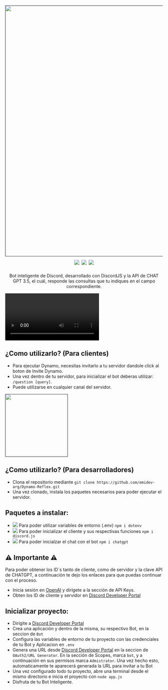 <h1 align="center">
  <br>
  <a href=""><img src="https://media.discordapp.net/attachments/1197653255526826034/1198020281277612062/68747470733a2f2f646973636f72642e6a732e6f72672f7374617469632f6c6f676f2e737667-svg.png?ex=65bd6255&is=65aaed55&hm=6d82165c8e5e3d9b717d7e0c40ba27588fbe28f2849ddd96b19ced9b29132dcb&=&format=webp&quality=lossless&width=1440&height=260"width="800"></a>
  <div align="center">
        <img src="https://img.shields.io/badge/DiscordJS-30adf0">
  <img src="https://img.shields.io/badge/NodeJS-038005">
  <img src="https://img.shields.io/badge/GPT-3.5-32ba6f">
  </div>
</h1>

<p align="center">Bot inteligente de Discord, desarrollado con DiscordJS y la API de CHAT GPT 3.5, el cuál, responde las consultas que tu indiques en el campo correspondiente.</p>

![video](https://res.cloudinary.com/dn7fidyht/video/upload/v1705703150/qvzqalzm7qg5lbbidwed.mp4)


## ¿Como utilizarlo? (Para clientes)
* Para ejecutar Dynamo, necesitas invitarlo a tu servidor dandole click al boton de Invite Dynamo.
* Una vez dentro de tu servidor, para inicializar el bot deberas utilizar: `/question [query]`.
* Puede utilizarse en cualquier canal del servidor.

<div align="left">
  <a href=""><img src="https://media.discordapp.net/attachments/1197653255526826034/1198002096998465566/invitedynamo.png?ex=65bd5165&is=65aadc65&hm=93524b392636ddb5f963f31380c061573ff89977fc298c32dcf8e6d0151dced7&=&format=webp&quality=lossless" width="200"></a>
</div>


## ¿Como utilizarlo? (Para desarrolladores)
* Clona el repositorio mediante `git clone https://github.com/emidev-arg/Dynamo-Reflex.git`
* Una vez clonado, instala los paquetes necesarios para poder ejecutar el servidor.

## Paquetes a instalar:
* <img src="https://img.shields.io/badge/DotEnv-ded309"> Para poder utilizar variables de entorno (.env) `npm i dotenv`
* <img src="https://img.shields.io/badge/DiscordJS-30adf0"> Para poder inicializar el cliente y sus respectivas funciones `npm i discord.js`
* <img src="https://img.shields.io/badge/CHATGPT-32ba6f"> Para poder inicialzar el chat con el bot `npm i chatgpt`

  
## ⚠️ Importante ⚠️
Para poder obtener los ID´s tanto de cliente, como de servidor y la clave API de CHATGPT, a continuación te dejo los enlaces para que puedas continuar con el proceso.
* Inicia sesión en <a href="https://openai.com/">OpenAI</a> y dirígete a la sección de API Keys.
* Obten los ID de cliente y servidor en <a href="https://discord.com/developers/applications/">Discord Developer Portal</a>


## Inicializar proyecto:
* Dirígite a <a href="https://discord.com/developers/applications/">Discord Developer Portal</a>
* Crea una aplicación y dentro de la misma, su respectivo Bot, en la seccion de `Bot`
* Configura las variables de entorno de tu proyecto con las credenciales de tu Bot y Aplicacion en `.env`
* Genera una URL desde <a href="https://discord.com/developers/applications/">Discord Developer Portal</a> en la seccion de `OAuth2/URL Generator`. En la sección de Scopes, marca `bot`, y a continuación en sus permisos marca `Admistrator`. Una vez hecho esto, automaticamente te aparecerá generada la URL para invitar a tu Bot
* Una vez configurado todo tu proyecto, abre una terminal desde el mismo directorio e inicia el proyecto con `node app.js`
* Disfruta de tu Bot Inteligente.
